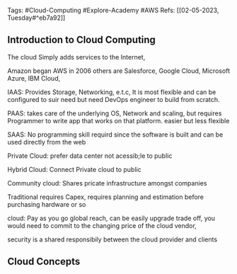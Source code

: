 Tags: #Cloud-Computing #Explore-Academy #AWS 
Refs: [[02-05-2023, Tuesday#^eb7a92]]

## Introduction to Cloud Computing
The cloud Simply adds services to the Internet, 

Amazon began AWS in 2006 others are Salesforce, Google Cloud, Microsoft Azure, IBM Cloud, 

IAAS: Provides Storage, Networking, e.t.c, It is most flexible and can be configured to suir need but need DevOps engineer to build from scratch.

PAAS: takes care of the underlying OS, Network and scaling, but requires Programmer to write app that works on that platform. easier but less flexible

SAAS: No programming skill requird since the software is built and can be used directly from the web

Private Cloud: prefer data center not acessib;le to public

Hybrid Cloud: Connect Private cloud to public

Community cloud: Shares pricate infrastructure amongst companies

Traditional
requires Capex, requires planning and estimation before purchasing hardware or so

cloud: Pay as you go global reach, can be easily upgrade
trade off, you would need to commit to the changing price of the cloud vendor,

security is a shared responsibily between the cloud provider and clients

## Cloud Concepts
